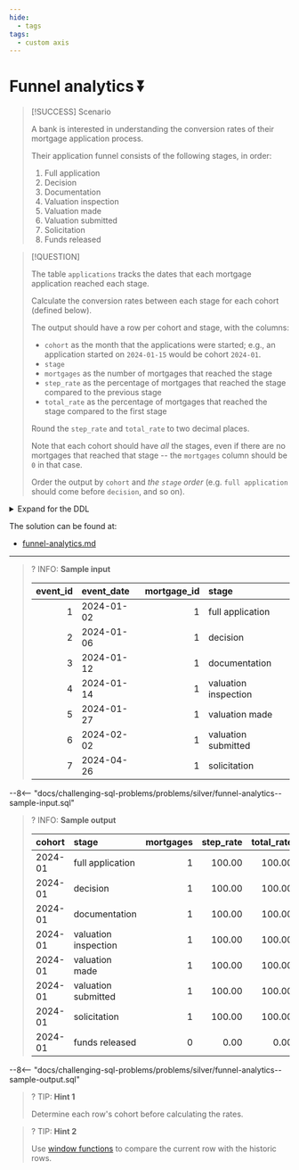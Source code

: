 ```yaml
---
hide:
  - tags
tags:
  - custom axis
---
```


# Funnel analytics ⏬

> [!SUCCESS] Scenario
>
> A bank is interested in understanding the conversion rates of their mortgage application process.
>
> Their application funnel consists of the following stages, in order:
>
> 1. Full application
> 2. Decision
> 3. Documentation
> 4. Valuation inspection
> 5. Valuation made
> 6. Valuation submitted
> 7. Solicitation
> 8. Funds released

> [!QUESTION]
>
> The table `applications` tracks the dates that each mortgage application reached each stage.
>
> Calculate the conversion rates between each stage for each cohort (defined below).
>
> The output should have a row per cohort and stage, with the columns:
>
> - `cohort` as the month that the applications were started; e.g., an application started on `2024-01-15` would be cohort `2024-01`.
> - `stage`
> - `mortgages` as the number of mortgages that reached the stage
> - `step_rate` as the percentage of mortgages that reached the stage compared to the previous stage
> - `total_rate` as the percentage of mortgages that reached the stage compared to the first stage
>
> Round the `step_rate` and `total_rate` to two decimal places.
>
> Note that each cohort should have _all_ the stages, even if there are no mortgages that reached that stage -- the `mortgages` column should be `0` in that case.
>
> Order the output by `cohort` and _the `stage` order_ (e.g. `full application` should come before `decision`, and so on).

<details>
<summary>Expand for the DDL</summary>
--8<-- "docs/challenging-sql-problems/problems/silver/funnel-analytics.sql"
</details>

The solution can be found at:

- [funnel-analytics.md](../../solutions/silver/funnel-analytics.md)

---

<!-- prettier-ignore -->
>? INFO: **Sample input**
>
> | event_id | event_date | mortgage_id | stage                |
> |---------:|:-----------|------------:|:---------------------|
> |        1 | 2024-01-02 |           1 | full application     |
> |        2 | 2024-01-06 |           1 | decision             |
> |        3 | 2024-01-12 |           1 | documentation        |
> |        4 | 2024-01-14 |           1 | valuation inspection |
> |        5 | 2024-01-27 |           1 | valuation made       |
> |        6 | 2024-02-02 |           1 | valuation submitted  |
> |        7 | 2024-04-26 |           1 | solicitation         |
>
--8<-- "docs/challenging-sql-problems/problems/silver/funnel-analytics--sample-input.sql"

<!-- prettier-ignore -->
>? INFO: **Sample output**
>
> | cohort  | stage                | mortgages | step_rate | total_rate |
> |:--------|:---------------------|----------:|----------:|-----------:|
> | 2024-01 | full application     |         1 |    100.00 |     100.00 |
> | 2024-01 | decision             |         1 |    100.00 |     100.00 |
> | 2024-01 | documentation        |         1 |    100.00 |     100.00 |
> | 2024-01 | valuation inspection |         1 |    100.00 |     100.00 |
> | 2024-01 | valuation made       |         1 |    100.00 |     100.00 |
> | 2024-01 | valuation submitted  |         1 |    100.00 |     100.00 |
> | 2024-01 | solicitation         |         1 |    100.00 |     100.00 |
> | 2024-01 | funds released       |         0 |      0.00 |       0.00 |
>
--8<-- "docs/challenging-sql-problems/problems/silver/funnel-analytics--sample-output.sql"

<!-- prettier-ignore -->
>? TIP: **Hint 1**
>
> Determine each row's cohort before calculating the rates.

<!-- prettier-ignore -->
>? TIP: **Hint 2**
>
> Use [window functions](../../../from-excel-to-sql/main-concepts/window-functions.md) to compare the current row with the historic rows.
